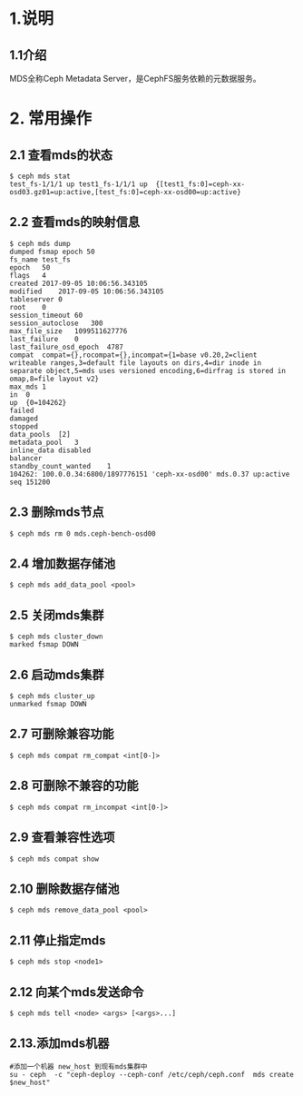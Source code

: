 # 1.说明
## 1.1介绍
MDS全称Ceph Metadata Server，是CephFS服务依赖的元数据服务。



# 2. 常用操作
## 2.1 查看mds的状态
```
$ ceph mds stat
test_fs-1/1/1 up test1_fs-1/1/1 up  {[test1_fs:0]=ceph-xx-osd03.gz01=up:active,[test_fs:0]=ceph-xx-osd00=up:active}
```

## 2.2 查看mds的映射信息
```
$ ceph mds dump
dumped fsmap epoch 50
fs_name	test_fs
epoch	50
flags	4
created	2017-09-05 10:06:56.343105
modified	2017-09-05 10:06:56.343105
tableserver	0
root	0
session_timeout	60
session_autoclose	300
max_file_size	1099511627776
last_failure	0
last_failure_osd_epoch	4787
compat	compat={},rocompat={},incompat={1=base v0.20,2=client writeable ranges,3=default file layouts on dirs,4=dir inode in separate object,5=mds uses versioned encoding,6=dirfrag is stored in omap,8=file layout v2}
max_mds	1
in	0
up	{0=104262}
failed
damaged
stopped
data_pools	[2]
metadata_pool	3
inline_data	disabled
balancer
standby_count_wanted	1
104262:	100.0.0.34:6800/1897776151 'ceph-xx-osd00' mds.0.37 up:active seq 151200
```

## 2.3 删除mds节点
```
$ ceph mds rm 0 mds.ceph-bench-osd00
```

## 2.4 增加数据存储池
```
$ ceph mds add_data_pool <pool>
```

## 2.5 关闭mds集群
```
$ ceph mds cluster_down
marked fsmap DOWN
```

## 2.6 启动mds集群
```
$ ceph mds cluster_up
unmarked fsmap DOWN
```

## 2.7  可删除兼容功能
```
$ ceph mds compat rm_compat <int[0-]>
```

## 2.8 可删除不兼容的功能
```
$ ceph mds compat rm_incompat <int[0-]>
```

## 2.9 查看兼容性选项
```
$ ceph mds compat show
```

## 2.10 删除数据存储池
```
$ ceph mds remove_data_pool <pool>
```

## 2.11 停止指定mds
```
$ ceph mds stop <node1>
```

## 2.12 向某个mds发送命令
```
$ ceph mds tell <node> <args> [<args>...]
```

 

## 2.13.添加mds机器
```
#添加一个机器 new_host 到现有mds集群中 
su - ceph  -c "ceph-deploy --ceph-conf /etc/ceph/ceph.conf  mds create $new_host"
```

